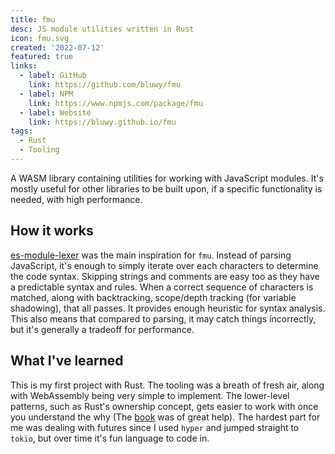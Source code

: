 ```yaml
---
title: fmu
desc: JS module utilities written in Rust
icon: fmu.svg
created: '2022-07-12'
featured: true
links:
  - label: GitHub
    link: https://github.com/bluwy/fmu
  - label: NPM
    link: https://www.npmjs.com/package/fmu
  - label: Website
    link: https://bluwy.github.io/fmu
tags:
  - Rust
  - Tooling
---
```


A WASM library containing utilities for working with JavaScript modules. <!-- endexcerpt --> It's mostly useful for other libraries to be built upon, if a specific functionality is needed, with high performance.

## How it works

[es-module-lexer](https://github.com/guybedford/es-module-lexer) was the main inspiration for `fmu`. Instead of parsing JavaScript, it's enough to simply iterate over each characters to determine the code syntax. Skipping strings and comments are easy too as they have a predictable syntax and rules. When a correct sequence of characters is matched, along with backtracking, scope/depth tracking (for variable shadowing), that all passes. It provides enough heuristic for syntax analysis. This also means that compared to parsing, it may catch things incorrectly, but it's generally a tradeoff for performance.

## What I've learned

This is my first project with Rust. The tooling was a breath of fresh air, along with WebAssembly being very simple to implement. The lower-level patterns, such as Rust's ownership concept, gets easier to work with once you understand the why (The [book](https://doc.rust-lang.org/book/) was of great help). The hardest part for me was dealing with futures since I used `hyper` and jumped straight to `tokio`, but over time it's fun language to code in.
